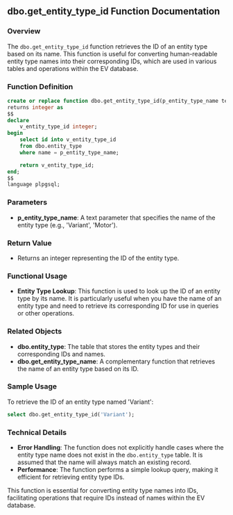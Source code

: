 ## dbo.get_entity_type_id Function Documentation

### Overview

The `dbo.get_entity_type_id` function retrieves the ID of an entity type based on its name. This function is useful for converting human-readable entity type names into their corresponding IDs, which are used in various tables and operations within the EV database.

### Function Definition

```sql
create or replace function dbo.get_entity_type_id(p_entity_type_name text)
returns integer as
$$
declare
    v_entity_type_id integer;
begin
    select id into v_entity_type_id
    from dbo.entity_type
    where name = p_entity_type_name;

    return v_entity_type_id;
end;
$$
language plpgsql;
```

### Parameters

- **p_entity_type_name**: A text parameter that specifies the name of the entity type (e.g., 'Variant', 'Motor').

### Return Value

- Returns an integer representing the ID of the entity type.

### Functional Usage

- **Entity Type Lookup**: This function is used to look up the ID of an entity type by its name. It is particularly useful when you have the name of an entity type and need to retrieve its corresponding ID for use in queries or other operations.

### Related Objects

- **dbo.entity_type**: The table that stores the entity types and their corresponding IDs and names.
- **dbo.get_entity_type_name**: A complementary function that retrieves the name of an entity type based on its ID.

### Sample Usage

To retrieve the ID of an entity type named 'Variant':

```sql
select dbo.get_entity_type_id('Variant');
```

### Technical Details

- **Error Handling**: The function does not explicitly handle cases where the entity type name does not exist in the `dbo.entity_type` table. It is assumed that the name will always match an existing record.
- **Performance**: The function performs a simple lookup query, making it efficient for retrieving entity type IDs.

This function is essential for converting entity type names into IDs, facilitating operations that require IDs instead of names within the EV database.